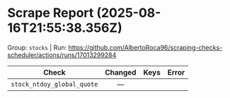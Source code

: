 # Scrape Report (2025-08-16T21:55:38.356Z)

Group: `stocks`  |  Run: https://github.com/AlbertoRoca96/scraping-checks-scheduler/actions/runs/17013299284

| Check | Changed | Keys | Error |
|---|:---:|:--|:--|
| `stock_ntdoy_global_quote` | — |  |  |
